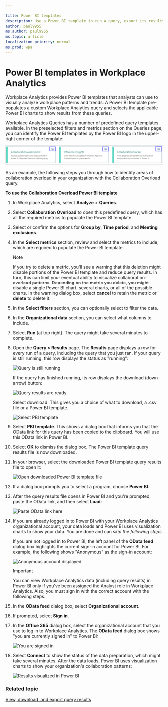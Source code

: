 ```yaml
---

title: Power BI templates
description: Use a Power BI template to run a query, export its results, and visualize them in Power BI
author: paul9955
ms.author: paul9955
ms.topic: article
localization_priority: normal 
ms.prod: wpa
---
```


# Power BI templates in Workplace Analytics

Workplace Analytics provides Power BI templates that analysts can use to visually analyze workplace patterns and trends. A Power BI template pre-populates a custom Workplace Analytics query and selects the applicable Power BI charts to show results from these queries.

Workplace Analytics Queries has a number of predefined query templates available. In the preselected filters and metrics section on the Queries page, you can identify the Power BI templates by the Power BI logo in the upper-right corner of the template:

   ![Power BI logo in query card](../Images/WpA/tutorials/pbi-cards.png)

As an example, the following steps you through how to identify areas of collaboration overload in your organization with the Collaboration Overload query.

**To use the Collaboration Overload Power BI template**

1. In Workplace Analytics, select **Analyze** > **Queries**.
2. Select **Collaboration Overload** to open this predefined query, which has all the required metrics to populate the Power BI template.
3. Select or confirm the options for **Group by**, **Time period**, and **Meeting exclusions**.
4. In the **Select metrics** section, review and select the metrics to include, which are required to populate the Power BI template.

   > [!Note]
   > If you try to delete a metric, you'll see a warning that this deletion might disable portions of the Power BI template and reduce query results. In turn, this can limit your eventual ability to visualize collaboration-overload patterns. Depending on the metric you delete, you might disable a single Power BI chart, several charts, or all of the possible charts. In the warning dialog box, select **cancel** to retain the metric or **delete** to delete it.

5. In the **Select filters** section, you can optionally select to filter the data.
6. In the **Organizational data** section, you can select what columns to include.
7. Select **Run** (at top right). The query might take several minutes to complete.
8. Open the **Query &gt; Results** page. The **Results** page displays a row for every run of a query, including the query that you just ran. If your query is still running, this row displays the status as "running":

   ![Query is still running](../Images/WpA/tutorials/query-running.png)

   If the query has finished running, its row displays the download (down-arrow) button:

   ![Query results are ready](../Images/WpA/tutorials/query-results-done.png)

    Select download. This gives you a choice of what to download, a .csv file or a Power BI template.

   ![Select PBI template](../Images/WpA/tutorials/pbi-templates-03.png)

9. Select **PBI template**. This shows a dialog box that informs you that the OData link for this query has been copied to the clipboard. You will use this OData link in Power BI.
10. Select **OK** to dismiss the dialog box. The Power BI template query results file is now downloaded. 
11. In your browser, select the downloaded Power BI template query results file to open it:

    ![Open downloaded Power BI template file](../Images/WpA/tutorials/pbi-templates-05.png)

11. If a dialog box prompts you to select a program, choose **Power BI**.
12. After the query results file opens in Power BI and you're prompted, paste the OData link, and then select **Load**:

    ![Paste OData link here](../Images/WpA/tutorials/pbi-templates-07.png)

13. If you are already logged in to Power BI with your Workplace Analytics organizational account, your data loads and Power BI uses visualization charts to show your data. You are done and can _skip the following steps_.

    If you are not logged in to Power BI, the left panel of the **OData feed** dialog box highlights the current sign-in account for Power BI. For example, the following shows "Anonymous" as the sign-in account:

    ![Anonymous account displayed](../Images/WpA/tutorials/anon-access-to-pbi.png)

    > [!Important]
    > You can view Workplace Analytics data (including query results) in Power BI only if you've been assigned the Analyst role in Workplace Analytics. Also, you must sign in with the correct account with the following steps.

14. In the **OData feed** dialog box, select **Organizational account**.
15. If prompted, select **Sign in**.
16. In the **Office 365** dialog box, select the organizational account that you use to log in to Workplace Analytics. The **OData feed** dialog box shows "you are currently signed in" to Power BI:

    ![You are signed in](../Images/WpA/tutorials/you-are-signed-in.png)

17. Select **Connect** to show the status of the data preparation, which might take several minutes. After the data loads, Power BI uses visualization charts to show your organization's collaboration patterns:

    ![Results visualized in Power BI](../Images/WpA/tutorials/pbi-templates-08a.png)

### Related topic

[View, download, and export query results](../use/view-download-and-export-query-results.md)